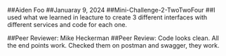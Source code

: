 ##Aiden Foo
##Januaray 9, 2024
##Mini-Challenge-2-TwoTwoFour
##I used what we learned in leacture to create 3 different interfaces with different services and code for each one.

##Peer Reviewer: Mike Heckerman
##Peer Review: Code looks clean. All the end points work. Checked them on postman and swagger, they work.
